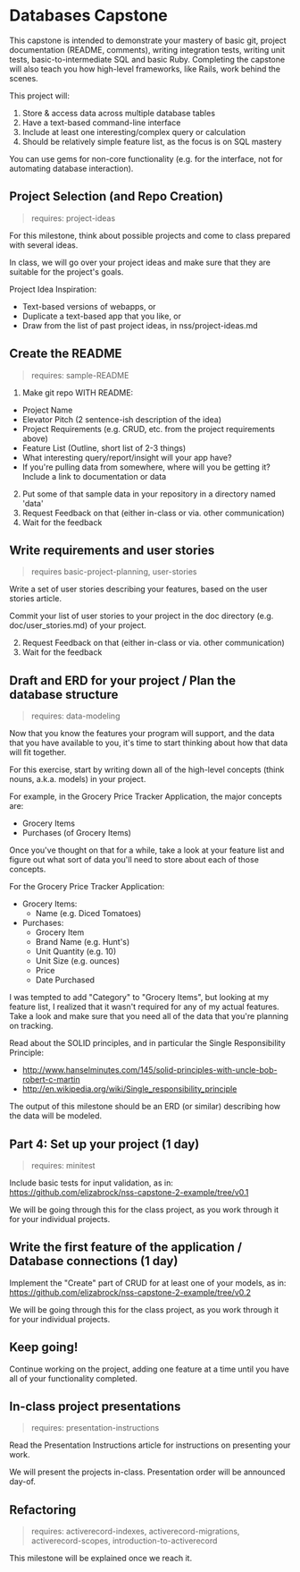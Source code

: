 # Databases Capstone

This capstone is intended to demonstrate your mastery of basic git, project documentation (README, comments), writing integration tests, writing unit tests, basic-to-intermediate SQL and basic Ruby.  Completing the capstone will also teach you how high-level frameworks, like Rails, work behind the scenes.

This project will:

  1. Store & access data across multiple database tables
  2. Have a text-based command-line interface
  3. Include at least one interesting/complex query or calculation
  4. Should be relatively simple feature list, as the focus is on SQL mastery

You can use gems for non-core functionality (e.g. for the interface, not for automating database interaction).

<!-- Instructor Note:  You can see how we normally do in-class discussion for this in: database-capstones-in-class-discussion.pdf -->

## Project Selection (and Repo Creation)
> requires: project-ideas

For this milestone, think about possible projects and come to class prepared with several ideas.

In class, we will go over your project ideas and make sure that they are suitable for the project's goals.

Project Idea Inspiration:

- Text-based versions of webapps, or
- Duplicate a text-based app that you like, or
- Draw from the list of past project ideas, in nss/project-ideas.md

## Create the README
> requires: sample-README

1. Make git repo WITH README:
  * Project Name
  * Elevator Pitch (2 sentence-ish description of the idea)
  * Project Requirements (e.g. CRUD, etc. from the project requirements above)
  * Feature List (Outline, short list of 2-3 things)
  * What interesting query/report/insight will your app have?
  * If you're pulling data from somewhere, where will you be getting it? Include a link to documentation or data
2. Put some of that sample data in your repository in a directory named 'data'
2. Request Feedback on that (either in-class or via. other communication)
3. Wait for the feedback


## Write requirements and user stories
> requires basic-project-planning, user-stories

Write a set of user stories describing your features, based on the user stories article.

Commit your list of user stories to your project in the doc directory (e.g. doc/user_stories.md) of your project.

2. Request Feedback on that (either in-class or via. other communication)
3. Wait for the feedback

## Draft and ERD for your project / Plan the database structure
> requires: data-modeling

Now that you know the features your program will support, and the data that you have available to you, it's time to start thinking about how that data will fit together.

For this exercise, start by writing down all of the high-level concepts (think nouns, a.k.a. models) in your project.

For example, in the Grocery Price Tracker Application, the major concepts are:

  * Grocery Items
  * Purchases (of Grocery Items)

Once you've thought on that for a while, take a look at your feature list and figure out what sort of data you'll need to store about each of those concepts.

For the Grocery Price Tracker Application:

  * Grocery Items:
    * Name (e.g. Diced Tomatoes)
  * Purchases:
    * Grocery Item
    * Brand Name (e.g. Hunt's)
    * Unit Quantity (e.g. 10)
    * Unit Size (e.g. ounces)
    * Price
    * Date Purchased

I was tempted to add "Category" to "Grocery Items", but looking at my feature list, I realized that it wasn't required for any of my actual features.   Take a look and make sure that you need all of the data that you're planning on tracking.

Read about the SOLID principles, and in particular the Single Responsibility Principle:

  * http://www.hanselminutes.com/145/solid-principles-with-uncle-bob-robert-c-martin
  * http://en.wikipedia.org/wiki/Single_responsibility_principle

The output of this milestone should be an ERD (or similar) describing how the data will be modeled.

## Part 4: Set up your project (1 day)
> requires: minitest

Include basic tests for input validation, as in: https://github.com/elizabrock/nss-capstone-2-example/tree/v0.1

We will be going through this for the class project, as you work through it for your individual projects.

## Write the first feature of the application / Database connections (1 day)

Implement the "Create" part of CRUD for at least one of your models, as in: https://github.com/elizabrock/nss-capstone-2-example/tree/v0.2

We will be going through this for the class project, as you work through it for your individual projects.

<!-- Instructor Note: Make sure to follow the ActiveRecord API's naming scheme for our database methods, so that we can easily switch this to be ActiveRecord-baked in the final milestone -->

## Keep going!

Continue working on the project, adding one feature at a time until you have all of your functionality completed.

## In-class project presentations
> requires: presentation-instructions

Read the Presentation Instructions article for instructions on presenting your work.

We will present the projects in-class.  Presentation order will be announced day-of.

## Refactoring
> requires: activerecord-indexes, activerecord-migrations, activerecord-scopes, introduction-to-activerecord

This milestone will be explained once we reach it.

<!-- Instructor Note: This is where we refactor the projects into ActiveRecord!  It will blow their minds! -->

